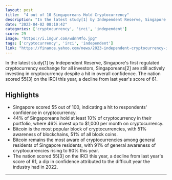 ```yaml
---
layout: post
title:  "4 out of 10 Singaporeans Hold Cryptocurrency"
description: "In the latest study[1] by Independent Reserve, Singapore's first regulated cryptocurrency exchange for all investors, Singaporeans[2] are still actively investing in cryptocurrency despite a hit in overall confidence. The nation scored 55[3] on the IRCI this year, a decline from last year's score of 61."
date: "2023-04-02 08:10:42"
categories: ['cryptocurrency', 'irci', 'independent']
score: 29
image: "https://i.imgur.com/wdnnMfo.jpg"
tags: ['cryptocurrency', 'irci', 'independent']
link: "https://finance.yahoo.com/news/2023-independent-cryptocurrency-index-shows-230000929.html?guce_referrer=aHR0cHM6Ly93d3cuZ29vZ2xlLmNvbS8&amp;guce_referrer_sig=AQAAAJarkPk5tyaNfHSzM1ZfmBhAlLCRWsETNtu_mEbqSkGoK4BJfTy3BNt03tROuZGaBtVCAsmq8uxs3bCMCN1i4lbVaqjYeqCotG7lpK6LJl9SEvWVth5vZYaH1lTUB0G7rVPY2CgAeaODniUXN6SXgS2zkJu-j_FWXW2mmczsyn_S"
---
```


In the latest study[1] by Independent Reserve, Singapore's first regulated cryptocurrency exchange for all investors, Singaporeans[2] are still actively investing in cryptocurrency despite a hit in overall confidence. The nation scored 55[3] on the IRCI this year, a decline from last year's score of 61.

## Highlights

- Singapore scored 55 out of 100, indicating a hit to respondents' confidence in cryptocurrency.
- 44% of Singaporeans hold at least 10% of cryptocurrency in their portfolio, where 46% invest up to $1,000 per month on cryptocurrency.
- Bitcoin is the most popular block of cryptocurrencies, with 51% awareness of blockchains, 51% of all block coins.
- Bitcoin remains the most aware of cryptocurrencies among general residents of Singapore residents, with 91% of general awareness of cryptocurrencies rising to 90% this year.
- The nation scored 55[3] on the IRCI this year, a decline from last year's score of 61, a dip in confidence attributed to the difficult year the industry had in 2022.

---
